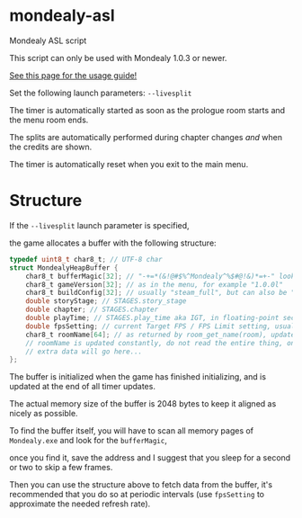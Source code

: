 # mondealy-asl
Mondealy ASL script

This script can only be used with Mondealy 1.0.3 or newer.

[See this page for the usage guide!](https://www.speedrun.com/Mondealy/guides/gps2j)

Set the following launch parameters: `--livesplit`

The timer is automatically started as soon as the prologue room starts and the menu room ends.

The splits are automatically performed during chapter changes *and* when the credits are shown.

The timer is automatically reset when you exit to the main menu.

# Structure

If the `--livesplit` launch parameter is specified,

the game allocates a buffer with the following structure:

```c
typedef uint8_t char8_t; // UTF-8 char
struct MondealyHeapBuffer {
    char8_t bufferMagic[32]; // "-+=*(&!@#$%^Mondealy^%$#@!&)*=+-" look for this on the heap.
    char8_t gameVersion[32]; // as in the menu, for example "1.0.0l"
    char8_t buildConfig[32]; // usually "steam_full", but can also be "pc_gog" or "vk_play"
    double storyStage; // STAGES.story_stage
    double chapter; // STAGES.chapter
    double playTime; // STAGES.play_time aka IGT, in floating-point seconds (with frame fractions)
    double fpsSetting; // current Target FPS / FPS Limit setting, usually 60.0, this is NOT the "Real FPS".
    char8_t roomName[64]; // as returned by room_get_name(room), updated in Room Start
    // roomName is updated constantly, do not read the entire thing, only read until you hit a null byte.
    // extra data will go here...
};
```

The buffer is initialized when the game has finished initializing, and is updated at the end of all timer updates.

The actual memory size of the buffer is 2048 bytes to keep it aligned as nicely as possible.

To find the buffer itself, you will have to scan all memory pages of `Mondealy.exe` and look for the `bufferMagic`,

once you find it, save the address and I suggest that you sleep for a second or two to skip a few frames.

Then you can use the structure above to fetch data from the buffer, it's recommended that you do so at periodic intervals (use `fpsSetting` to approximate the needed refresh rate).

